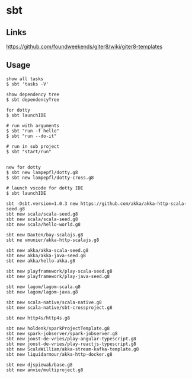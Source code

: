 # sbt

## Links

https://github.com/foundweekends/giter8/wiki/giter8-templates

## Usage

    show all tasks
    $ sbt 'tasks -V'

    show dependency tree
    $ sbt dependencyTree

    for dotty
    $ sbt launchIDE

    # run with arguments
    $ sbt "run -f hello"
    $ sbt "run --do-it"

    # run in sub project
    $ sbt "start/run"


    new for dotty
    $ sbt new lampepfl/dotty.g8
    $ sbt new lampepfl/dotty-cross.g8

    # launch vscode for dotty IDE
    $ sbt launchIDE

    sbt -Dsbt.version=1.0.3 new https://github.com/akka/akka-http-scala-seed.g8
    sbt new scala/scala-seed.g8
    sbt new scala/scala-seed.g8
    sbt new scala/hello-world.g8

    sbt new Daxten/bay-scalajs.g8
    sbt ne vmunier/akka-http-scalajs.g8

    sbt new akka/akka-scala-seed.g8
    sbt new akka/akka-java-seed.g8
    sbt new akka/hello-akka.g8

    sbt new playframework/play-scala-seed.g8
    sbt new playframework/play-java-seed.g8

    sbt new lagom/lagom-scala.g8
    sbt new lagom/lagom-java.g8

    sbt new scala-native/scala-native.g8
    sbt new scala-native/sbt-crossproject.g8

    sbt new http4s/http4s.g8

    sbt new holdenk/sparkProjectTemplate.g8
    sbt new spark-jobserver/spark-jobserver.g8
    sbt new joost-de-vries/play-angular-typescript.g8
    sbt new joost-de-vries/play-reactjs-typescript.g8
    sbt new ScalaWilliam/akka-stream-kafka-template.g8
    sbt new liquidarmour/akka-http-docker.g8

    sbt new djspiewak/base.g8
    sbt new anvie/multiproject.g8
